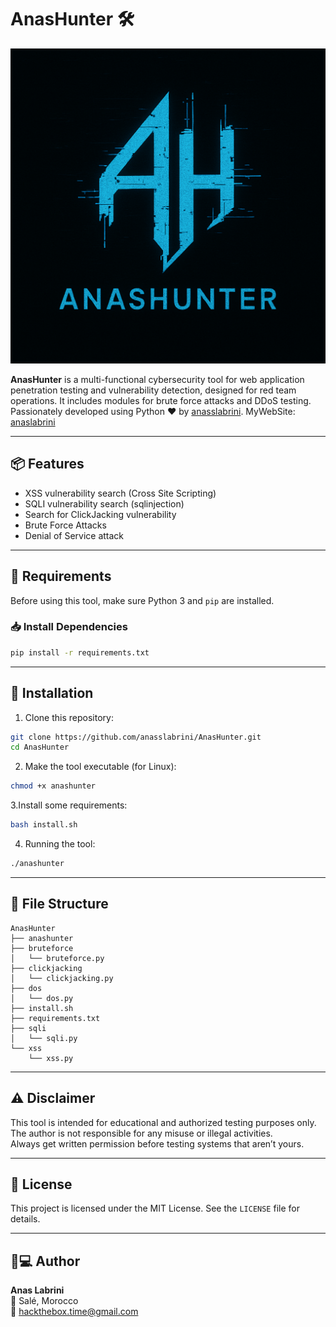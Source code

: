 # AnasHunter 🛠

![AH Logo](AH.png)

**AnasHunter** is a multi-functional cybersecurity tool for web application penetration testing and vulnerability detection, designed for red team operations. It includes modules for brute force attacks and DDoS testing.
Passionately developed using Python ❤ by [anasslabrini](https://github.com/anasslabrini).
MyWebSite: [anaslabrini](https://anaslabrini.netlify.app)

---

## 📦 Features

-  XSS vulnerability search (Cross Site Scripting)
-  SQLI vulnerability search (sqlinjection)
-  Search for ClickJacking vulnerability
-  Brute Force Attacks
-  Denial of Service attack

---

## 🧰 Requirements

Before using this tool, make sure Python 3 and `pip` are installed.

### 📥 Install Dependencies

```bash
pip install -r requirements.txt
```

---

## 🚀 Installation

1. Clone this repository:

```bash
git clone https://github.com/anasslabrini/AnasHunter.git
cd AnasHunter
```

2. Make the tool executable (for Linux):

```bash
chmod +x anashunter
```

3.Install some requirements:

```bash
bash install.sh
```

4. Running the tool:

```bash
./anashunter
```

---

## 📁 File Structure

```
AnasHunter
├── anashunter
├── bruteforce
│   └── bruteforce.py
├── clickjacking
│   └── clickjacking.py
├── dos
│   └── dos.py
├── install.sh
├── requirements.txt
├── sqli
│   └── sqli.py
└── xss
    └── xss.py
```

---

## ⚠️ Disclaimer

This tool is intended for educational and authorized testing purposes only.  
The author is not responsible for any misuse or illegal activities.  
Always get written permission before testing systems that aren’t yours.

---

## 🪪 License

This project is licensed under the MIT License. See the `LICENSE` file for details.

---

## 👨💻 Author

**Anas Labrini**  
📍 Salé, Morocco  
📧 hackthebox.time@gmail.com
